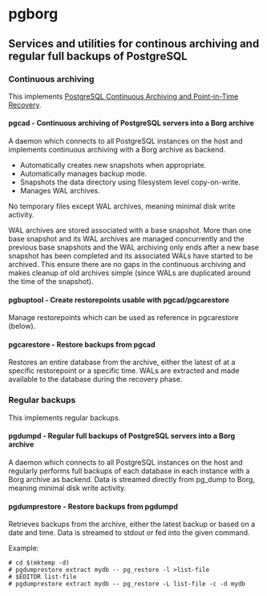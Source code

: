 # pgborg

## Services and utilities for continous archiving and regular full backups of PostgreSQL

### Continuous archiving

This implements [PostgreSQL Continuous Archiving and Point-in-Time Recovery](https://www.postgresql.org/docs/current/continuous-archiving.html).

#### pgcad - Continuous archiving of PostgreSQL servers into a Borg archive

A daemon which connects to all PostgreSQL instances on the host and implements continuous archiving with a Borg archive as backend.

- Automatically creates new snapshots when appropriate.
- Automatically manages backup mode.
- Snapshots the data directory using filesystem level copy-on-write.
- Manages WAL archives.

No temporary files except WAL archives, meaning minimal disk write activity.

WAL archives are stored associated with a base snapshot. More than one base snapshot and its WAL archives are managed concurrently and the previous base snapshots and the WAL archiving only ends after a new base snapshot has been completed and its associated WALs have started to be archived. This ensure there are no gaps in the continuous archiving and makes cleanup of old archives simple (since WALs are duplicated around the time of the snapshot).

#### pgbuptool - Create restorepoints usable with pgcad/pgcarestore

Manage restorepoints which can be used as reference in pgcarestore (below).

#### pgcarestore - Restore backups from pgcad

Restores an entire database from the archive, either the latest of at a specific restorepoint or a specific time. WALs are extracted and made available to the database during the recovery phase.

### Regular backups

This implements regular backups.

#### pgdumpd - Regular full backups of PostgreSQL servers into a Borg archive

A daemon which connects to all PostgreSQL instances on the host and regularly performs full backups of each database in each instance with a Borg archive as backend. Data is streamed directly from pg_dump to Borg, meaning minimal disk write activity.

#### pgdumprestore - Restore backups from pgdumpd

Retrieves backups from the archive, either the latest backup or based on a date and time. Data is streamed to stdout or fed into the given command.

Example:

    # cd $(mktemp -d)
    # pgdumprestore extract mydb -- pg_restore -l >list-file
    # $EDITOR list-file
    # pgdumprestore extract mydb -- pg_restore -L list-file -c -d mydb
